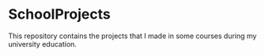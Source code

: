 # SchoolProjects
This repository contains the projects that  I made in some courses during my university education.
